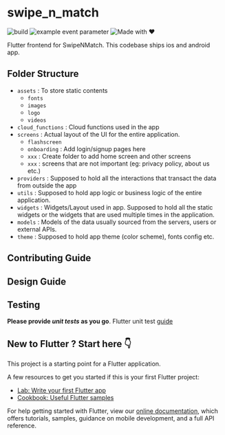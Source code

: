 # swipe_n_match

![build](https://github.com/ashersuman/swipe-n-match/actions/workflows/main.yml/badge.svg)
![example event parameter](https://github.com/ashersuman/swipe-n-match/actions/workflows/main.yml/badge.svg?event=push)
![Made with ❤](#)

Flutter frontend for SwipeNMatch.
This codebase ships ios and android app.

## Folder Structure
- `assets` : To store static contents
  - `fonts`
  - `images`
  - `logo`
  - `videos`
- `cloud_functions` : Cloud functions used in the app
- `screens` : Actual layout of the UI for the entire application. 
  - `flashscreen`
  - `onboarding` : Add login/signup pages here
  - `xxx` : Create folder to add home screen and other screens
  - `xxx` : screens that are not important (eg: privacy policy, about us etc.)
- `providers` : Supposed to hold all the interactions that transact the data from outside the app
- `utils` : Supposed to hold app logic or business logic of the entire application.
- `widgets` : Widgets/Layout used in app. Supposed to hold all the static widgets or the widgets that are used multiple times in the application.
- `models` : Models of the data usually sourced from the servers, users or external APIs.
- `theme` : Supposed to hold app theme (color scheme), fonts config etc. 

## Contributing Guide

## Design Guide

## Testing
**Please provide _unit tests_ as you go**.
Flutter unit test [guide](https://docs.flutter.dev/cookbook/testing/unit/introduction)

## New to Flutter ? Start here 👇

This project is a starting point for a Flutter application.

A few resources to get you started if this is your first Flutter project:

- [Lab: Write your first Flutter app](https://flutter.dev/docs/get-started/codelab)
- [Cookbook: Useful Flutter samples](https://flutter.dev/docs/cookbook)

For help getting started with Flutter, view our
[online documentation](https://flutter.dev/docs), which offers tutorials,
samples, guidance on mobile development, and a full API reference.
